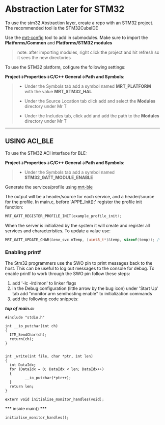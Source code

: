 # Abstraction Later for STM32

To use the stm32 Abstraction layer, create a repo with an STM32 project. The recommended tool is the STM32CubeIDE


Use the [mrt-config](https://github.com/uprev-mrt/mrtutils) tool to add in submodules. Make sure to import the **Platforms/Common** and **Platforms/STM32 modules**

> note: after importing modules, right click the project and hit refresh so it sees the new directories

To use the STM32 platform, cofigure the following settings:

**Project->Properties->C/C++ General->Path and Symbols**:
>* Under the Symbols tab add a symbol named **MRT_PLATFORM** with the value **MRT_STM32_HAL**
>
>* Under the Source Location tab click add and select the **Modules** directory under Mr T
>
>* Under the Includes tab, click add and add the path to the **Modules** directory under Mr T


---

## USING ACI_BLE

To use the STM32 ACI interface for BLE:

**Project->Properties->C/C++ General->Path and Symbols**:
>* Under the Symbols tab add a symbol named **STM32_GATT_MODULE_ENABLE** 

Generate the services/profile using [mrt-ble](https://github.com/uprev-mrt/mrtutils)

The output will be a header/source for each service, and a header/source for the profile. 
In main.c, before 'APPE_Init();' register the profile init function:

```c
MRT_GATT_REGISTER_PROFILE_INIT(example_profile_init);
```
When the server is initialized by the system it will create and register all services and characteristics. To update a value use:

```c
MRT_GATT_UPDATE_CHAR(&env_svc.mTemp, (uint8_t*)&temp, sizeof(temp)); /* replace env_svc.mTemp with a char in one of your services*/
```

### Enabling printf

The Stm32 programmers use the SWO pin to print messages back to the host. This can be useful to log out messages to the console for debug. To enable printf to work through the SWO pin follow these steps:

1. add '-lc -lrdimon' to linker flags
2. in the Debug configuration (little arrow by the bug icon) under 'Start Up' tab add "monitor arm semihosting enable" to initialization commands
3. add the following code snippets:

***top of main.c:***

```
#include "stdio.h"

int __io_putchar(int ch)
{
  ITM_SendChar(ch);
  return(ch);
}


int _write(int file, char *ptr, int len)
{
  int DataIdx;
  for (DataIdx = 0; DataIdx < len; DataIdx++)
  {
         __io_putchar(*ptr++);
  }
  return len;
}

extern void initialise_monitor_handles(void);

```
*** inside main() ***
```
initialise_monitor_handles();
```
